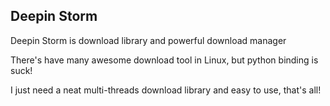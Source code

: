 Deepin Storm
------------
Deepin Storm is download library and powerful download manager

There's have many awesome download tool in Linux, but python binding is suck!

I just need a neat multi-threads download library and easy to use, that's all!
